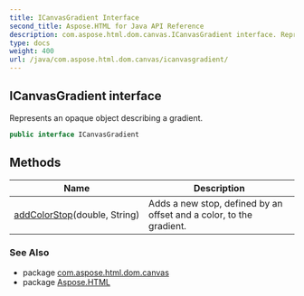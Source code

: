 ```yaml
---
title: ICanvasGradient Interface
second_title: Aspose.HTML for Java API Reference
description: com.aspose.html.dom.canvas.ICanvasGradient interface. Represents an opaque object describing a gradient
type: docs
weight: 400
url: /java/com.aspose.html.dom.canvas/icanvasgradient/
---
```

## ICanvasGradient interface

Represents an opaque object describing a gradient.

```java
public interface ICanvasGradient
```

## Methods

| Name | Description |
| --- | --- |
| [addColorStop](../../com.aspose.html.dom.canvas/icanvasgradient/addcolorstop/)(double, String) | Adds a new stop, defined by an offset and a color, to the gradient. |

### See Also

* package [com.aspose.html.dom.canvas](../../com.aspose.html.dom.canvas/)
* package [Aspose.HTML](../../)
